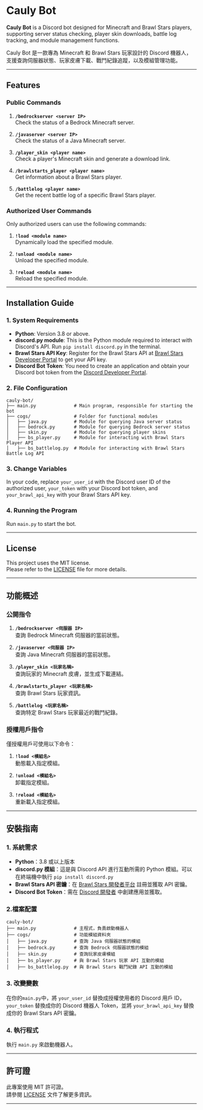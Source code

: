 
# Cauly Bot  

**Cauly Bot** is a Discord bot designed for Minecraft and Brawl Stars players, supporting server status checking, player skin downloads, battle log tracking, and module management functions.  

Cauly Bot 是一款專為 Minecraft 和 Brawl Stars 玩家設計的 Discord 機器人，支援查詢伺服器狀態、玩家皮膚下載、戰鬥紀錄追蹤，以及模組管理功能。

---

## Features  

### Public Commands  
1. **`/bedrockserver <server IP>`**  
   Check the status of a Bedrock Minecraft server.  

2. **`/javaserver <server IP>`**  
   Check the status of a Java Minecraft server.  

3. **`/player_skin <player name>`**  
   Check a player's Minecraft skin and generate a download link.  

4. **`/brawlstarts_player <player name>`**  
   Get information about a Brawl Stars player.  
   
5. **`/battlelog <player name>`**  
   Get the recent battle log of a specific Brawl Stars player.  

### Authorized User Commands  
Only authorized users can use the following commands:  
1. **`!load <module name>`**  
   Dynamically load the specified module.  

2. **`!unload <module name>`**  
   Unload the specified module.  

3. **`!reload <module name>`**  
   Reload the specified module.  

---

## Installation Guide  

### 1. System Requirements  
- **Python**: Version 3.8 or above.  
- **discord.py module**: This is the Python module required to interact with Discord's API. Run `pip install discord.py` in the terminal.  
- **Brawl Stars API Key**: Register for the Brawl Stars API at [Brawl Stars Developer Portal](https://developer.brawlstars.com/#/) to get your API key.
- **Discord Bot Token**: You need to create an application and obtain your Discord bot token from the [Discord Developer Portal](https://discord.com/developers/applications).  

### 2. File Configuration

```
cauly-bot/
├── main.py              # Main program, responsible for starting the bot
├── cogs/                # Folder for functional modules
│   ├── java.py          # Module for querying Java server status
│   ├── bedrock.py       # Module for querying Bedrock server status
│   ├── skin.py          # Module for querying player skins
│   ├── bs_player.py     # Module for interacting with Brawl Stars Player API
│   ├── bs_battlelog.py  # Module for interacting with Brawl Stars Battle Log API
```

### 3. Change Variables  
In your code, replace `your_user_id` with the Discord user ID of the authorized user, `your_token` with your Discord bot token, and `your_brawl_api_key` with your Brawl Stars API key.  

### 4. Running the Program  
Run `main.py` to start the bot.  

---

## License  

This project uses the MIT license.  
Please refer to the [LICENSE](LICENSE) file for more details.  

---

## 功能概述  

### 公開指令  
1. **`/bedrockserver <伺服器 IP>`**  
   查詢 Bedrock Minecraft 伺服器的當前狀態。  

2. **`/javaserver <伺服器 IP>`**  
   查詢 Java Minecraft 伺服器的當前狀態。  

3. **`/player_skin <玩家名稱>`**  
   查詢玩家的 Minecraft 皮膚，並生成下載連結。  

4. **`/brawlstarts_player <玩家名稱>`**  
   查詢 Brawl Stars 玩家資訊。  

5. **`/battlelog <玩家名稱>`**  
   查詢特定 Brawl Stars 玩家最近的戰鬥紀錄。  

### 授權用戶指令  
僅授權用戶可使用以下命令：  
1. **`!load <模組名>`**  
   動態載入指定模組。  

2. **`!unload <模組名>`**  
   卸載指定模組。  

3. **`!reload <模組名>`**  
   重新載入指定模組。  

---

## 安裝指南  

### 1. 系統需求  
- **Python**：3.8 或以上版本  
- **discord.py 模組**：這是與 Discord API 進行互動所需的 Python 模組。可以在終端機中執行 `pip install discord.py`  
- **Brawl Stars API 密鑰**：在 [Brawl Stars 開發者平台](https://developer.brawlstars.com/#/) 註冊並獲取 API 密鑰。  
- **Discord Bot Token**：需在 [Discord 開發者](https://discord.com/developers/applications) 中創建應用並獲取。  

### 2.檔案配置

```
cauly-bot/
├── main.py              # 主程式，負責啟動機器人
├── cogs/                # 功能模組資料夾
│   ├── java.py          # 查詢 Java 伺服器狀態的模組
│   ├── bedrock.py       # 查詢 Bedrock 伺服器狀態的模組
│   ├── skin.py          # 查詢玩家皮膚模組
│   ├── bs_player.py     # 與 Brawl Stars 玩家 API 互動的模組
│   ├── bs_battlelog.py  # 與 Brawl Stars 戰鬥紀錄 API 互動的模組
```

### 3. 改變變數  
在你的`main.py`中，將 `your_user_id` 替換成授權使用者的 Discord 用戶 ID，`your_token` 替換成你的 Discord 機器人 Token，並將 `your_brawl_api_key` 替換成你的 Brawl Stars API 密鑰。  

### 4. 執行程式  
執行 `main.py` 來啟動機器人。  

---

## 許可證  

此專案使用 MIT 許可證。  
請參閱 [LICENSE](LICENSE) 文件了解更多資訊。  

---

